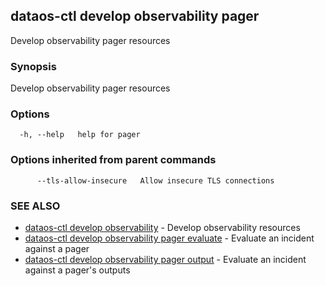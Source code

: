 ## dataos-ctl develop observability pager

Develop observability pager resources

### Synopsis

Develop observability pager resources

### Options

```
  -h, --help   help for pager
```

### Options inherited from parent commands

```
      --tls-allow-insecure   Allow insecure TLS connections
```

### SEE ALSO

* [dataos-ctl develop observability](dataos-ctl_develop_observability.md)	 - Develop observability resources
* [dataos-ctl develop observability pager evaluate](dataos-ctl_develop_observability_pager_evaluate.md)	 - Evaluate an incident against a pager
* [dataos-ctl develop observability pager output](dataos-ctl_develop_observability_pager_output.md)	 - Evaluate an incident against a pager's outputs


